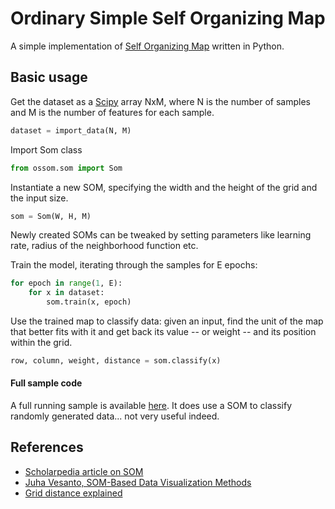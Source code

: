 # Ordinary Simple Self Organizing Map

A simple implementation of [Self Organizing Map](https://en.wikipedia.org/wiki/Self-organizing_map) written in Python.

## Basic usage

Get the dataset as a [Scipy](https://www.scipy.org/) array NxM, where N is the number of samples and M is the number of features for each sample.
```python
dataset = import_data(N, M)
```

Import Som class
```python
from ossom.som import Som
```

Instantiate a new SOM, specifying the width and the height of the grid and the input size.
```python
som = Som(W, H, M)
```
Newly created SOMs can be tweaked by setting parameters like learning rate, radius of the neighborhood function etc.

Train the model, iterating through the samples for E epochs:
```python
for epoch in range(1, E):
    for x in dataset:
        som.train(x, epoch)
```

Use the trained map to classify data: given an input, find the unit of the map that better fits with it and get back its value -- or weight -- and its position within the grid.
```python
row, column, weight, distance = som.classify(x)

```

#### Full sample code
A full running sample is available [here](test-som.py).
It does use a SOM to classify randomly generated data... not very useful indeed.

## References
* [Scholarpedia article on SOM](http://www.scholarpedia.org/article/Kohonen_network)
* [Juha Vesanto, SOM-Based Data Visualization Methods](http://citeseerx.ist.psu.edu/viewdoc/download;jsessionid=85500F9EEB8984A38B4A00A8A180ADF2?doi=10.1.1.26.8386&rep=rep1&type=pdf)
* [Grid distance explained](http://keekerdc.com/2011/03/hexagon-grids-coordinate-systems-and-distance-calculations/)